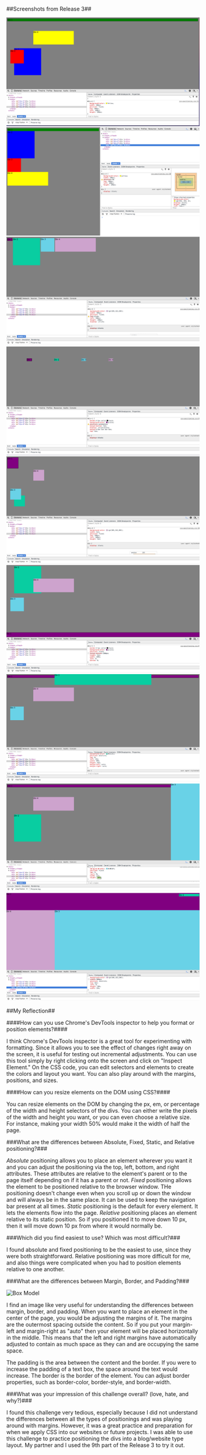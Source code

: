 ##Screenshots from Release 3##

![Challenge 1](imgs/Challenge-1.png)
![Challenge 2](imgs/Challenge-2.png)
![Challenge 3](imgs/Challenge-3.png)
![Challenge 4](imgs/Challenge-4.png)
![Challenge 5](imgs/Challenge-5.png)
![Challenge 6](imgs/Challenge-6.png)
![Challenge 7](imgs/Challenge-7.png)
![Challenge 8](imgs/Challenge-8.png)
![Challenge 9](imgs/Challenge-9.png)

##My Reflection##

####How can you use Chrome's DevTools inspector to help you format or position elements?####

I think Chrome's DevTools inspector is a great tool for experimenting with formatting. Since it allows you to see the effect of changes right away on the screen, it is useful for testing out incremental adjustments. You can use this tool simply by right clicking onto the screen and click on "Inspect Element." On the CSS code, you can edit selectors and elements to create the colors and layout you want. You can also play around with the margins, positions, and sizes.

####How can you resize elements on the DOM using CSS?####

You can resize elements on the DOM by changing the px, em, or percentage of the width and height selectors of the divs. You can either write the pixels of the width and height you want, or you can even choose a relative size. For instance, making your width 50% would make it the width of half the page.

###What are the differences between Absolute, Fixed, Static, and Relative positioning?###

*Absolute* positioning allows you to place an element wherever you want it and you can adjust the positioning via the top, left, bottom, and right attributes. These attributes are relative to the element's parent or to the page itself depending on if it has a parent or not. *Fixed* positioning allows the element to be positioned relative to the browser window. THe positioning doesn't change even when you scroll up or down the window and will always be in the same place. It can be used to keep the navigation bar present at all times. *Static* positioning is the default for every element. It lets the elements flow into the page. *Relative* positioning places an element relative to its static position. So if you positioned it to move down 10 px, then it will move down 10 px from where it would normally be.

###Which did you find easiest to use? Which was most difficult?###

I found absolute and fixed positioning to be the easiest to use, since they were both straightforward. Relative positioning was more difficult for me, and also things were complicated when you had to position elements relative to one another.

###What are the differences between Margin, Border, and Padding?###

![Box Model](imgs/box-model.gift)

I find an image like very useful for understanding the differences between margin, border, and padding. When you want to place an element in the center of the page, you would be adjusting the margins of it. The margins are the outermost spacing outside the content. So if you put your margin-left and margin-right as "auto" then your element will be placed horizontally in the middle. This means that the left and right margins have automatically adjusted to contain as much space as they can and are occupying the same space.

The padding is the area between the content and the border. If you were to increase the padding of a text box, the space around the text would increase. The border is the border of the element. You can adjust border properties, such as border-color, border-style, and border-width.

###What was your impression of this challenge overall? (love, hate, and why?)###

I found this challenge very tedious, especially because I did not understand the differences between all the types of positionings and was playing around with margins. However, it was a great practice and preparation for when we apply CSS into our websites or future projects. I was able to use this challenge to practice positioning the divs into a blog/website type layout. My partner and I used the 9th part of the Release 3 to try it out.